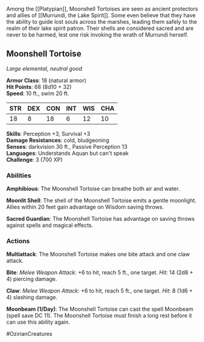 Among the [[Platypian]], Moonshell Tortoises are seen as ancient protectors and allies of [[Murrundi, the Lake Spirit]]. Some even believe that they have the ability to guide lost souls across the marshes, leading them safely to the realm of their lake spirit patron. Their shells are considered sacred and are never to be harmed, lest one risk invoking the wrath of Murrundi herself.

## Moonshell Tortoise

_Large elemental, neutral good_

**Armor Class**: 18 (natural armor)  
**Hit Points**: 68 (8d10 + 32)  
**Speed**: 10 ft., swim 20 ft.

|STR|DEX|CON|INT|WIS|CHA|
|---|---|---|---|---|---|
|18|8|18|6|12|10|

**Skills**: Perception +3, Survival +3  
**Damage Resistances**: cold, bludgeoning  
**Senses**: darkvision 30 ft., Passive Perception 13  
**Languages**: Understands Aquan but can't speak  
**Challenge**: 3 (700 XP)

### Abilities

**Amphibious**: The Moonshell Tortoise can breathe both air and water.

**Moonlit Shell**: The shell of the Moonshell Tortoise emits a gentle moonlight. Allies within 20 feet gain advantage on Wisdom saving throws.

**Sacred Guardian**: The Moonshell Tortoise has advantage on saving throws against spells and magical effects.

### Actions

**Multiattack**: The Moonshell Tortoise makes one bite attack and one claw attack.

**Bite**: _Melee Weapon Attack_: +6 to hit, reach 5 ft., one target. _Hit_: 14 (2d8 + 4) piercing damage.

**Claw**: _Melee Weapon Attack_: +6 to hit, reach 5 ft., one target. _Hit_: 8 (1d6 + 4) slashing damage.

**Moonbeam (1/Day)**: The Moonshell Tortoise can cast the spell Moonbeam (spell save DC 11). The Moonshell Tortoise must finish a long rest before it can use this ability again.

#OzirianCreatures 